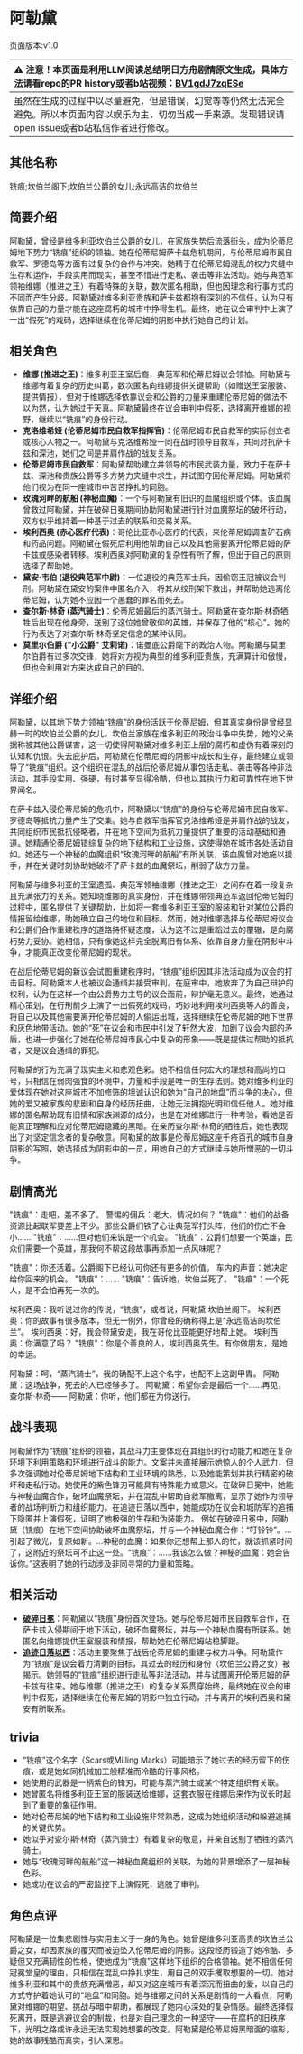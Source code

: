 # 阿勒黛
页面版本:v1.0
 

| :warning: 注意！本页面是利用LLM阅读总结明日方舟剧情原文生成，具体方法请看repo的PR history或者b站视频：[BV1gdJ7zqESe](https://www.bilibili.com/video/BV1gdJ7zqESe/)         |
|:----------------------------|
| 虽然在生成的过程中以尽量避免，但是错误，幻觉等等仍然无法完全避免。所以本页面内容以娱乐为主，切勿当成一手来源。发现错误请open issue或者b站私信作者进行修改。|



## 其他名称
铣痕;坎伯兰阁下;坎伯兰公爵的女儿;永远高洁的坎伯兰
## 简要介绍
阿勒黛，曾经是维多利亚坎伯兰公爵的女儿，在家族失势后流落街头，成为伦蒂尼姆地下势力“铣痕”组织的领袖。她在伦蒂尼姆萨卡兹危机期间，与伦蒂尼姆市民自救军、罗德岛等方面有过复杂的合作与冲突。她精于在伦蒂尼姆混乱的权力夹缝中生存和运作，手段实用而现实，甚至不惜进行走私、袭击等非法活动。她与典范军领袖维娜（推进之王）有着特殊的关联，数次匿名相助，但也因理念和行事方式的不同而产生分歧。阿勒黛对维多利亚贵族和萨卡兹都抱有深刻的不信任，认为只有依靠自己的力量才能在这座腐朽的城市中挣得生机。最终，她在议会审判中上演了一出“假死”的戏码，选择继续在伦蒂尼姆的阴影中执行她自己的计划。
## 相关角色
-   **维娜 (推进之王)**：维多利亚王室后裔，典范军和伦蒂尼姆议会领袖。阿勒黛与维娜有着复杂的历史纠葛，数次匿名向维娜提供关键帮助（如赠送王室服装、提供情报），但对于维娜选择依靠议会和公爵的力量来重建伦蒂尼姆的做法不以为然，认为她过于天真。阿勒黛最终在议会审判中假死，选择离开维娜的视野，继续以“铣痕”的身份行动。
-   **克洛维希娅 (伦蒂尼姆市民自救军指挥官)**：伦蒂尼姆市民自救军的实际创立者或核心人物之一。阿勒黛与克洛维希娅一同在战时领导自救军，共同对抗萨卡兹和深池，她们之间是并肩作战的战友关系。
-   **伦蒂尼姆市民自救军**：阿勒黛帮助建立并领导的市民武装力量，致力于在萨卡兹、深池和贵族公爵等多方势力夹缝中求生，并试图夺回伦蒂尼姆。阿勒黛将他们视为在同一座城市中苦苦挣扎的同胞。
-   **玫瑰河畔的航船 (神秘血魔)**：一个与阿勒黛有旧识的血魔组织或个体。该血魔曾救过阿勒黛，并在破碎日冕期间协助阿勒黛进行针对血魔祭坛的破坏行动，双方似乎维持着一种基于过去的联系和交易关系。
-   **埃利西奥 (赤心医疗代表)**：哥伦比亚赤心医疗的代表，来伦蒂尼姆调查矿石病和药品问题。阿勒黛在假死后利用他帮助自己以及其他需要离开伦蒂尼姆的萨卡兹或感染者转移。埃利西奥对阿勒黛的复杂性有所了解，但出于自己的原则选择了帮助她。
-   **黛安·韦伯 (退役典范军中尉)**：一位退役的典范军士兵，因偷窃王冠被议会判刑。阿勒黛在黛安的案件中匿名介入，将其从绞刑架下救出，并帮助她逃离伦蒂尼姆，认为她不应因一个愚蠢的罪名而死去。
-   **查尔斯·林奇 (蒸汽骑士)**：伦蒂尼姆最后的蒸汽骑士。阿勒黛在查尔斯·林奇牺牲后出现在他身旁，送别了这位她曾敬仰的英雄，并保存了他的“核心”。她的行为表达了对查尔斯·林奇坚定信念的某种认同。
-   **莫里尔伯爵 ("小公爵" 艾莉诺)**：诺曼底公爵麾下的政治人物。阿勒黛与莫里尔伯爵有过多次交锋，她将对方视为典型的维多利亚贵族，充满算计和傲慢，但也会利用对方来达成自己的目的。
## 详细介绍
阿勒黛，以其地下势力领袖“铣痕”的身份活跃于伦蒂尼姆，但其真实身份是曾经显赫一时的坎伯兰公爵的女儿。坎伯兰家族在维多利亚的政治斗争中失势，她的父亲据称被其他公爵谋害，这一切使得阿勒黛对维多利亚上层的腐朽和虚伪有着深刻的认知和仇恨。失去庇护后，阿勒黛在伦蒂尼姆的阴影中成长和生存，最终建立或领导了“铣痕”组织。这个组织在混乱的战后伦蒂尼姆从事包括走私、袭击等各种非法活动，其手段实用、强硬，有时甚至显得冷酷，但也以其执行力和可靠性在地下世界闻名。

在萨卡兹入侵伦蒂尼姆的危机中，阿勒黛以“铣痕”的身份与伦蒂尼姆市民自救军、罗德岛等抵抗力量产生了交集。她与自救军指挥官克洛维希娅是并肩作战的战友，共同组织市民抵抗侵略者，并在地下空间为抵抗力量提供了重要的活动基础和通道。她精通伦蒂尼姆错综复杂的地下结构和工业设施，这使得她在城市各处活动自如。她还与一个神秘的血魔组织“玫瑰河畔的航船”有所关联，该血魔曾对她施以援手，并在关键时刻协助她破坏了萨卡兹的血魔祭坛，削弱了敌方力量。

阿勒黛与维多利亚的王室遗孤、典范军领袖维娜（推进之王）之间存在着一段复杂且充满张力的关系。她知晓维娜的真实身份，并在维娜带领典范军返回伦蒂尼姆的过程中，匿名提供了关键帮助，比如将一套维多利亚王室的服装和针对某位公爵的情报留给维娜，助她确立自己的地位和目标。然而，她对维娜选择与伦蒂尼姆议会和公爵们合作重建秩序的道路持怀疑态度，认为这不过是重蹈过去的覆辙，是向腐朽势力妥协。她相信，只有像她这样完全脱离旧有体系、依靠自身力量在阴影中斗争，才能真正改变伦蒂尼姆的现状。

在战后伦蒂尼姆的新议会试图重建秩序时，“铣痕”组织因其非法活动成为议会的打击目标。阿勒黛本人也被议会通缉并接受审判。在庭审中，她放弃了为自己辩护的权利，认为在这样一个由公爵势力主导的议会面前，辩护毫无意义。最终，她通过精心策划，在行刑前夕上演了一出假死的戏码，巧妙地利用埃利西奥等人的善良，将自己以及其他需要离开伦蒂尼姆的人偷运出城，选择继续在伦蒂尼姆的地下世界和灰色地带活动。她的“死”在议会和市民中引发了轩然大波，加剧了议会内部的矛盾，也进一步强化了她在伦蒂尼姆市民心中复杂的形象——既是提供过帮助的抵抗者，又是议会通缉的罪犯。

阿勒黛的行为充满了现实主义和悲观色彩。她不相信任何宏大的理想和高尚的口号，只相信在弱肉强食的环境中，力量和手段是唯一的生存法则。她对维多利亚的爱体现在她对这座城市不加修饰的坦诚认识和她为“自己的地盘”而斗争的决心，但她的爱又被家族的悲剧和自身的经历扭曲，让她无法拥抱光明和信任他人。她对维娜的匿名帮助既有旧情和家族渊源的成分，也是在对维娜进行一种考验，看她是否能真正理解和应对伦蒂尼姆隐藏的黑暗。在亲历查尔斯·林奇的牺牲后，她也表现出了对坚定信念者的复杂敬意。阿勒黛的故事是伦蒂尼姆这座千疮百孔的城市自身阴影的写照，她选择成为阴影中的一员，用她自己的方式继续与她所憎恶的一切斗争。
## 剧情高光
"铣痕"：走吧，差不多了。
警惕的佣兵：老大，情况如何？
"铣痕"：他们的战备资源比起联军要差上不少。那些公爵们铁了心让典范军打头阵，他们的伤亡不会小......
"铣痕"：......但对他们来说是一个机会。
"铣痕"：公爵们想要一个英雄，民众们需要一个英雄，那我何不帮这段故事再添加一点风味呢？

"铣痕"：你还活着。公爵阁下已经认可你还有更多的价值。
车内的声音：她决定给你回来的机会。
"铣痕"：......
"铣痕"：告诉她，坎伯兰死了。
"铣痕"：一个死人，是不会怕再死一次的。

埃利西奥：我听说过你的传说，“铣痕”，或者说，阿勒黛·坎伯兰阁下。
埃利西奥：你的故事有很多版本，但无一例外，你曾经的确称得上是“永远高洁的坎伯兰”。
埃利西奥：好，我会带黛安走，我在哥伦比亚能更好地帮上她。
埃利西奥：你满意了吗？
"铣痕"：你是个善良的人，埃利西奥先生。有你做朋友，是她的幸运。

阿勒黛：呵，“蒸汽骑士”，我的确配不上这个名字，也配不上这副甲胄。
阿勒黛：这场战争，死去的人已经够多了。
阿勒黛：希望你会是最后一个......再见，查尔斯·林奇——
阿勒黛：你听，他们都在为你送行。
## 战斗表现
阿勒黛作为“铣痕”组织的领袖，其战斗力主要体现在其组织的行动能力和她在复杂环境下利用策略和环境进行战斗的能力。文案并未直接展示她惊人的个人武力，但多次强调她对伦蒂尼姆地下结构和工业环境的熟悉，以及她能策划并执行精密的破坏和走私行动。她使用的紫色锋刃可能具有特殊能力或意义。在破碎日冕中，她能与神秘血魔合作，破坏血魔祭坛，并在混乱中帮助自救军撤离，显示了她作为领导者的战场判断力和组织能力。在追迹日落以西中，她能成功在议会和城防军的追捕下隐匿并上演假死，证明了她极强的生存和伪装能力。
例如在破碎日冕中，阿勒黛（铣痕）在地下空间协助破坏血魔祭坛，并与一个神秘血魔合作：“叮铃铃”。... 引起了微光，复原如新。...神秘的血魔：如果你还想帮上那人的忙，就该抓紧时间了，这附近的祭坛可不止这一处。“铣痕”：......我该怎么做？神秘的血魔：她会告诉你。”这表明了她的行动涉及非同寻常的力量和策略。
## 相关活动
-   **[破碎日冕](../stories/main_10.md)**：阿勒黛以“铣痕”身份首次登场。她与伦蒂尼姆市民自救军合作，在萨卡兹入侵期间于地下活动，破坏血魔祭坛，并与一个神秘血魔有所联系。她匿名向维娜提供王室服装和情报，帮助她在伦蒂尼姆站稳脚跟。
-   **[追迹日落以西](../stories/act37side.md)**：活动主要聚焦于战后伦蒂尼姆的重建与权力斗争。阿勒黛作为“铣痕”是议会着力清剿的目标，其过去的经历和身份（坎伯兰公爵之女）被揭示。她领导的“铣痕”组织进行走私等非法活动，并与试图离开伦蒂尼姆的萨卡兹有往来。她与维娜（推进之王）的复杂关系贯穿始终，最终她在议会的审判中假死，选择继续在伦蒂尼姆的阴影中独立行动，并与离开的埃利西奥和黛安有所联系。
## trivia
*   “铣痕”这个名字（Scars或Milling Marks）可能暗示了她过去的经历留下的伤痕，或是她如同机械加工般精准而冷酷的行事风格。
*   她使用的武器是一柄紫色的锋刃，可能与蒸汽骑士或某个特定组织有关联。
*   她曾匿名将维多利亚王室的服装送给维娜，这套衣服在维娜后来作为议长时起到了重要的象征作用。
*   她对伦蒂尼姆的地下结构和工业设施非常熟悉，这成为她组织活动和躲避追捕的关键优势。
*   她似乎对查尔斯·林奇（蒸汽骑士）有着复杂的敬意，并亲自送别了牺牲的蒸汽骑士。
*   她与“玫瑰河畔的航船”这一神秘血魔组织的关联，为她的背景增添了一层神秘色彩。
*   她成功在议会的严密监控下上演假死，逃脱了审判。
## 角色点评
阿勒黛是一位集悲剧性与实用主义于一身的角色。她曾是维多利亚高贵的坎伯兰公爵之女，却因家族的覆灭而被迫坠入伦蒂尼姆的阴影。这段经历锻造了她冷酷、多疑但又充满韧性的性格，使她成为“铣痕”这样地下组织的合格领袖。她不相信任何冠冕堂皇的理由，只相信在混乱中挣扎求生，用自己的双手攫取想要的一切。她对维多利亚和其中的贵族充满憎恶，却又对这座城市有着深沉而扭曲的爱，以自己的方式守护着她认可的“地盘”和同胞。她与维娜之间的关系是剧情的一大看点，阿勒黛对维娜的期望、挑战与暗中帮助，都展现了她内心深处的复杂情感。最终选择假死离开，既是逃避议会的制裁，也是对自己理念的一种坚守——在腐朽的旧秩序下，光明之路或许永远无法实现她想要的改变。阿勒黛是伦蒂尼姆黑暗面的缩影，她的故事残酷而真实，引人深思。